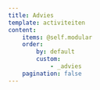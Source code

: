 ```yaml
---
title: Advies
template: activiteiten
content:
    items: @self.modular
    order:
        by: default
        custom:
            - _advies
    pagination: false
---
```

